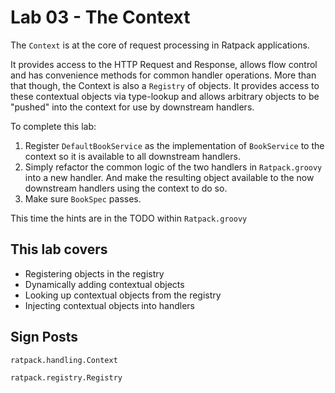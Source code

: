 # Lab 03 - The Context

The `Context` is at the core of request processing in Ratpack applications.

It provides access to the HTTP Request and Response, allows flow control and has convenience methods for common handler operations.
More than that though, the Context is also a `Registry` of objects.  It provides access to these contextual objects via type-lookup
and allows arbitrary objects to be "pushed" into the context for use by downstream handlers.

To complete this lab:

1. Register `DefaultBookService` as the implementation of `BookService` to the context so it is available to all downstream handlers.
1. Simply refactor the common logic of the two handlers in `Ratpack.groovy` into a new handler.  And make the resulting object available
to the now downstream handlers using the context to do so.
1. Make sure `BookSpec` passes.

This time the hints are in the TODO within `Ratpack.groovy`

## This lab covers

* Registering objects in the registry
* Dynamically adding contextual objects
* Looking up contextual objects from the registry
* Injecting contextual objects into handlers

## Sign Posts

`ratpack.handling.Context`

`ratpack.registry.Registry`